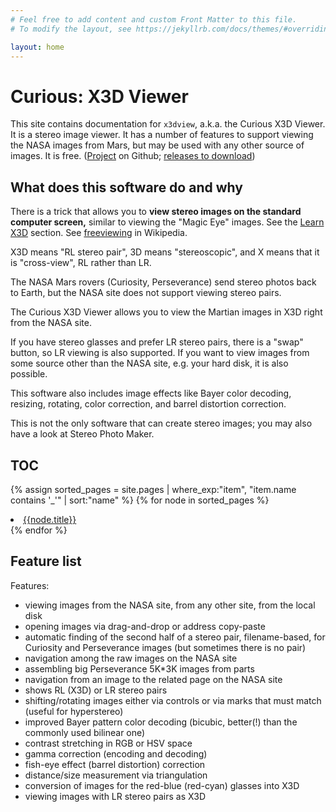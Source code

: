 ```yaml
---
# Feel free to add content and custom Front Matter to this file.
# To modify the layout, see https://jekyllrb.com/docs/themes/#overriding-theme-defaults

layout: home
---
```


# Curious: X3D Viewer


This site contains documentation for `x3dview`, a.k.a. the Curious X3D Viewer. It is a stereo image viewer.
It has a number of features to support viewing the NASA images from Mars, but may be used with any other source of images.
It is free.
([Project](https://github.com/martianch/curieux) on Github;
[releases to download](https://github.com/martianch/curieux/releases))

## What does this software do and why

There is a trick that allows you to **view stereo images on the standard computer screen,** similar to viewing the "Magic Eye" images.
See the [Learn X3D](00_learn_x3d.html) section. See [freeviewing](https://en.wikipedia.org/wiki/Stereoscopy#Freeviewing) in Wikipedia.

X3D means "RL stereo pair", 3D means "stereoscopic", and X means that it is "cross-view", RL rather than LR.

The NASA Mars rovers (Curiosity, Perseverance) send stereo photos back to Earth, but the NASA site does not support viewing stereo pairs.

The Curious X3D Viewer allows you to view the Martian images in X3D right from the NASA site.

If you have stereo glasses and prefer LR stereo pairs, there is a "swap" button, so LR viewing is also supported. If you want to view images
from some source other than the NASA site, e.g. your hard disk, it is also possible.

This software also includes image effects like Bayer color decoding, resizing, rotating, color correction, and barrel distortion correction.

This is not the only software that can create stereo images; you may also have a look at Stereo Photo Maker.


## TOC

{% assign sorted_pages = site.pages | where_exp:"item", "item.name contains '_'" | sort:"name" %}
{% for node in sorted_pages %}
  <li><a href="{{site.baseurl}}{{node.url}}">{{node.title}}</a></li>
{% endfor %}

<p/>

## Feature list

Features:
- viewing images from the NASA site, from any other site, from the local disk
- opening images via drag-and-drop or address copy-paste
- automatic finding of the second half of a stereo pair, filename-based, for Curiosity and Perseverance images (but sometimes there is no pair)
- navigation among the raw images on the NASA site
- assembling big Perseverance 5K*3K images from parts
- navigation from an image to the related page on the NASA site
- shows RL (X3D) or LR stereo pairs
- shifting/rotating images either via controls or via marks that must match (useful for hyperstereo)
- improved Bayer pattern color decoding (bicubic, better(!) than the commonly used bilinear one)
- contrast stretching in RGB or HSV space
- gamma correction (encoding and decoding)
- fish-eye effect (barrel distortion) correction
- distance/size measurement via triangulation
- conversion of images for the red-blue (red-cyan) glasses into X3D
- viewing images with LR stereo pairs as X3D





